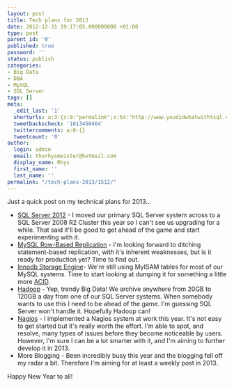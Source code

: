 ```yaml
---
layout: post
title: Tech plans for 2013
date: 2012-12-31 19:17:05.000000000 +01:00
type: post
parent_id: '0'
published: true
password: ''
status: publish
categories:
- Big Data
- DBA
- MySQL
- SQL Server
tags: []
meta:
  _edit_last: '1'
  shorturls: a:3:{s:9:"permalink";s:54:"http://www.youdidwhatwithtsql.com/tech-plans-2013/1512";s:7:"tinyurl";s:26:"http://tinyurl.com/bxaspk5";s:4:"isgd";s:19:"http://is.gd/NUOyM1";}
  tweetbackscheck: '1613450464'
  twittercomments: a:0:{}
  tweetcount: '0'
author:
  login: admin
  email: therhysmeister@hotmail.com
  display_name: Rhys
  first_name: ''
  last_name: ''
permalink: "/tech-plans-2013/1512/"
---
```

Just a quick post on my technical plans for 2013...

- [SQL Server 2012](http://www.microsoft.com/en-gb/business/products/sql-server-2012.aspx "Microsoft SQL Server 2012") - I moved our primary SQL Server system across to a SQL Server 2008 R2 Cluster this year so I can't see us upgrading for a while. That said it'll be good to get ahead of the game and start experimenting with it.
- [MySQL Row-Based Replication](http://dev.mysql.com/doc/refman/5.5/en/replication-rbr-usage.html "MySQL Row-Based Replication") - I'm looking forward to ditching statement-based replication, with it's inherent weaknesses, but is it ready for production yet? Time to find out.
- [Innodb Storage Engine](http://dev.mysql.com/doc/refman/5.5/en/innodb-storage-engine.html "MySQL Innodb storage engine")- We're still using MyISAM tables for most of our MySQL systems. Time to start looking at dumping it for something a little more [ACID](http://dev.mysql.com/doc/refman/5.6/en/mysql-acid.html "ACID").
- [Hadoop](http://hadoop.apache.org/ "Apache Hadoop") - Yep, trendy Big Data! We archive anywhere from 20GB to 120GB a day from one of our SQL Server systems. When somebody wants to use this I need to be ahead of the game. I'm guessing SQL Server won't handle it. Hopefully Hadoop can!
- [Nagios](http://www.nagios.org/ "Nagios Monitoring") - I implemented a Nagios system at work this year. It's not easy to get started but it's really worth the effort. I'm able to spot, and resolve, many types of issues before they become noticeable by users. However, I'm sure I can be a lot smarter with it, and I'm aiming to further develop it in 2013.
- More Blogging - Been incredibly busy this year and the blogging fell off my radar a bit. Therefore I'm aiming for at least a weekly post in 2013.

Happy New Year to all!

